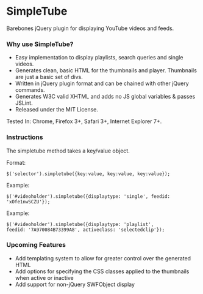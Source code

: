 SimpleTube
==========

Barebones jQuery plugin for displaying YouTube videos and feeds.

### Why use SimpleTube?

* Easy implementation to display playlists, search queries and single videos.
* Generates clean, basic HTML for the thumbnails and player. Thumbnails are just a basic set of divs.
* Written in jQuery plugin format and can be chained with other jQuery commands.
* Generates W3C valid XHTML and adds no JS global variables & passes JSLint.
* Released under the MIT License.

Tested In: Chrome, Firefox 3+, Safari 3+, Internet Explorer 7+.

### Instructions

The simpletube method takes a key/value object.

Format:

   ```
   $('selector').simpletube({key:value, key:value, key:value});
   ```

Example:

   ```
   $('#videoholder').simpletube({displaytype: 'single', feedid: 'xOfe1nwSCZU'});
   ```
   
Example:

   ```
   $('#videoholder').simpletube({displaytype: 'playlist',
   feedid: '7A970084B73399A8', activeclass: 'selectedclip'});
   ```

### Upcoming Features

* Add templating system to allow for greater control over the generated HTML
* Add options for specifying the CSS classes applied to the thumbnails when active or inactive
* Add support for non-jQuery SWFObject display
